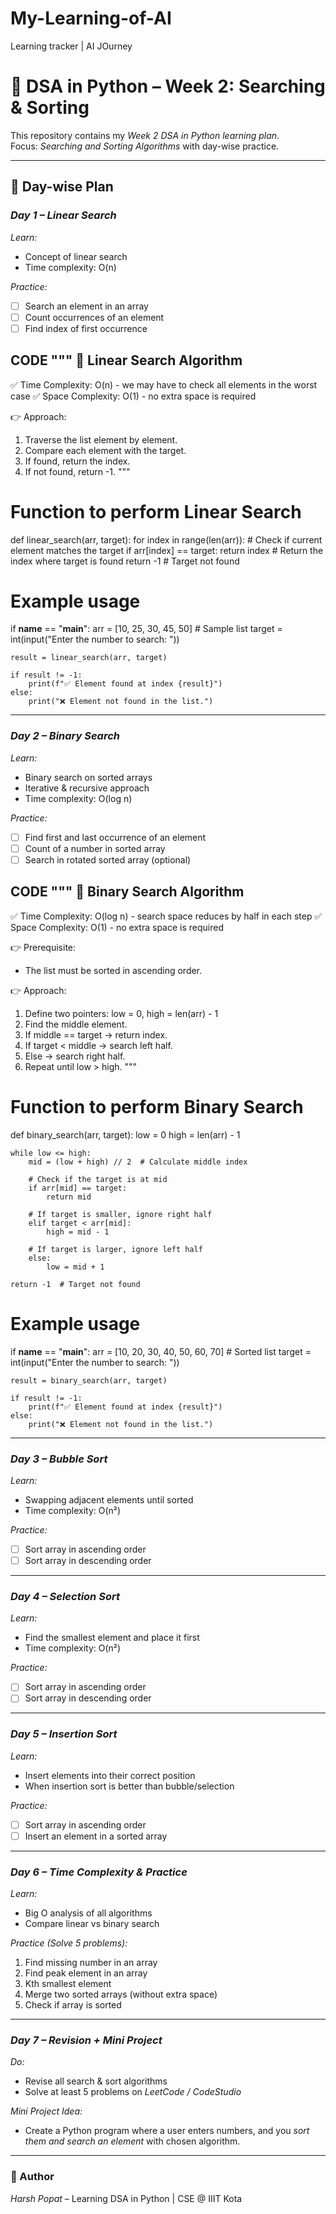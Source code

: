 # My-Learning-of-AI
Learning tracker | AI JOurney


# 🐍 DSA in Python – Week 2: Searching & Sorting

This repository contains my *Week 2 DSA in Python learning plan*.  
Focus: *Searching and Sorting Algorithms* with day-wise practice.

---

## 📅 Day-wise Plan

### *Day 1 – Linear Search*
*Learn:*
- Concept of linear search
- Time complexity: O(n)

*Practice:*
- [ ] Search an element in an array  
- [ ] Count occurrences of an element  
- [ ] Find index of first occurrence

******CODE******
"""
🔹 Linear Search Algorithm
-----------------------------------
✅ Time Complexity: O(n) - we may have to check all elements in the worst case
✅ Space Complexity: O(1) - no extra space is required

👉 Approach:
   1. Traverse the list element by element.
   2. Compare each element with the target.
   3. If found, return the index.
   4. If not found, return -1.
"""

# Function to perform Linear Search
def linear_search(arr, target):
    for index in range(len(arr)):
        # Check if current element matches the target
        if arr[index] == target:
            return index  # Return the index where target is found
    return -1  # Target not found

# Example usage
if __name__ == "__main__":
    arr = [10, 25, 30, 45, 50]  # Sample list
    target = int(input("Enter the number to search: "))
    
    result = linear_search(arr, target)
    
    if result != -1:
        print(f"✅ Element found at index {result}")
    else:
        print("❌ Element not found in the list.")

---

### *Day 2 – Binary Search*
*Learn:*
- Binary search on sorted arrays
- Iterative & recursive approach
- Time complexity: O(log n)

*Practice:*
- [ ] Find first and last occurrence of an element  
- [ ] Count of a number in sorted array  
- [ ] Search in rotated sorted array (optional)

******CODE******
"""
🔹 Binary Search Algorithm
-----------------------------------
✅ Time Complexity: O(log n) - search space reduces by half in each step
✅ Space Complexity: O(1) - no extra space is required

👉 Prerequisite:
   - The list must be sorted in ascending order.

👉 Approach:
   1. Define two pointers: low = 0, high = len(arr) - 1
   2. Find the middle element.
   3. If middle == target → return index.
   4. If target < middle → search left half.
   5. Else → search right half.
   6. Repeat until low > high.
"""

# Function to perform Binary Search
def binary_search(arr, target):
    low = 0
    high = len(arr) - 1
    
    while low <= high:
        mid = (low + high) // 2  # Calculate middle index
        
        # Check if the target is at mid
        if arr[mid] == target:
            return mid
        
        # If target is smaller, ignore right half
        elif target < arr[mid]:
            high = mid - 1
        
        # If target is larger, ignore left half
        else:
            low = mid + 1
    
    return -1  # Target not found

# Example usage
if __name__ == "__main__":
    arr = [10, 20, 30, 40, 50, 60, 70]  # Sorted list
    target = int(input("Enter the number to search: "))
    
    result = binary_search(arr, target)
    
    if result != -1:
        print(f"✅ Element found at index {result}")
    else:
        print("❌ Element not found in the list.")


---

### *Day 3 – Bubble Sort*
*Learn:*
- Swapping adjacent elements until sorted
- Time complexity: O(n²)

*Practice:*
- [ ] Sort array in ascending order  
- [ ] Sort array in descending order

---

### *Day 4 – Selection Sort*
*Learn:*
- Find the smallest element and place it first
- Time complexity: O(n²)

*Practice:*
- [ ] Sort array in ascending order  
- [ ] Sort array in descending order

---

### *Day 5 – Insertion Sort*
*Learn:*
- Insert elements into their correct position
- When insertion sort is better than bubble/selection

*Practice:*
- [ ] Sort array in ascending order  
- [ ] Insert an element in a sorted array

---

### *Day 6 – Time Complexity & Practice*
*Learn:*
- Big O analysis of all algorithms
- Compare linear vs binary search

*Practice (Solve 5 problems):*
1. Find missing number in an array  
2. Find peak element in an array  
3. Kth smallest element  
4. Merge two sorted arrays (without extra space)  
5. Check if array is sorted

---

### *Day 7 – Revision + Mini Project*
*Do:*
- Revise all search & sort algorithms
- Solve at least 5 problems on *LeetCode / CodeStudio*

*Mini Project Idea:*
- Create a Python program where a user enters numbers,
  and you *sort them and search an element* with chosen algorithm.

---

### 📌 Author
*Harsh Popat* – Learning DSA in Python | CSE @ IIIT Kota
